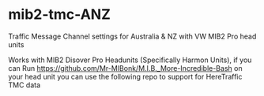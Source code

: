 # mib2-tmc-ANZ
Traffic Message Channel settings for Australia &amp; NZ with VW MIB2 Pro head units

Works with MIB2 Disover Pro Headunits (Specifically Harmon Units), if you can Run https://github.com/Mr-MIBonk/M.I.B._More-Incredible-Bash on your head unit you can use the following repo to support for HereTraffic TMC data
